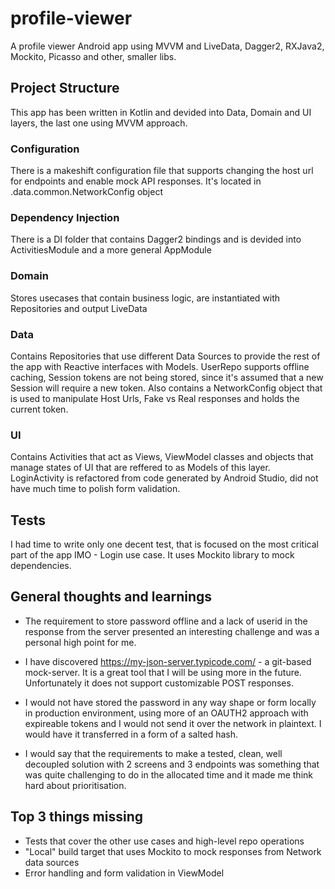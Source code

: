 # profile-viewer
A profile viewer Android app using MVVM and LiveData, Dagger2, RXJava2, Mockito, Picasso and other, smaller libs. 

## Project Structure
This app has been written in Kotlin and devided into Data, Domain and UI layers, the last one using MVVM approach.
### Configuration
There is a makeshift configuration file that supports changing the host url for endpoints and enable mock API responses. It's located in .data.common.NetworkConfig object

### Dependency Injection
  There is a DI folder that contains Dagger2 bindings and is devided into ActivitiesModule and a more general AppModule
  ### Domain
  Stores usecases that contain business logic, are instantiated with Repositories and output LiveData
  ### Data
  Contains Repositories that use different Data Sources to provide the rest of the app with Reactive interfaces with Models. UserRepo supports offline caching, Session tokens are not being stored, since it's assumed that a new Session will require a new token.
  Also contains a NetworkConfig object that is used to manipulate Host Urls, Fake vs Real responses and holds the current token. 
  ### UI
  Contains Activities that act as Views, ViewModel classes and objects that manage states of UI that are reffered to as Models of this layer. LoginActivity is refactored from code generated by Android Studio, did not have much time to polish form validation.
  
 ## Tests
 I had time to write only one decent test, that is focused on the most critical part of the app IMO - Login use case. It uses Mockito library to mock dependencies.
 
 ## General thoughts and learnings
 - The requirement to store password offline and a lack of userid in the response from the server presented an interesting challenge and was a personal high point for me.
 
  - I have discovered https://my-json-server.typicode.com/ - a git-based mock-server. It is a great tool that I will be using more in the future. Unfortunately it does not support customizable POST responses.
 
 - I would not have stored the password in any way shape or form locally in production environment, using more of an OAUTH2 approach with expireable tokens and I would not send it over the network in plaintext. I would have it transferred in a form of a salted hash.
 
 - I would say that the requirements to make a tested, clean, well decoupled solution with 2 screens and 3 endpoints was something that was quite challenging to do in the allocated time and it made me think hard about prioritisation.
 
  ## Top 3 things missing
 - Tests that cover the other use cases and high-level repo operations
 - "Local" build target that uses Mockito to mock responses from Network data sources
 - Error handling and form validation in ViewModel
 
